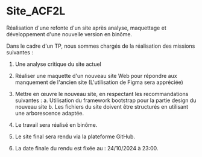 # Site_ACF2L
Réalisation d'une refonte d'un site après analyse, maquettage et développement d'une nouvelle version en binôme.

Dans le cadre d'un TP, nous sommes chargés de la réalisation des missions suivantes :
  1. Une analyse critique du site actuel
     
  2. Réaliser une maquette d'un nouveau site Web pour répondre aux manquement de l'ancien site (L'utilisation de Figma sera appréciée)
     
  3. Mettre en œuvre le nouveau site, en respectant les recommandations suivantes :
    a. Utilisation du framework bootstrap pour la partie design du nouveau site
    b. Les fichiers du site doivent être structurés en utilisant une arborescence adaptée.

  4. Le travail sera réalisé en binôme.
     
  5. Le site final sera rendu via la plateforme GitHub.
      
  6. La date finale du rendu est fixée au : 24/10/2024 à 23:00.
